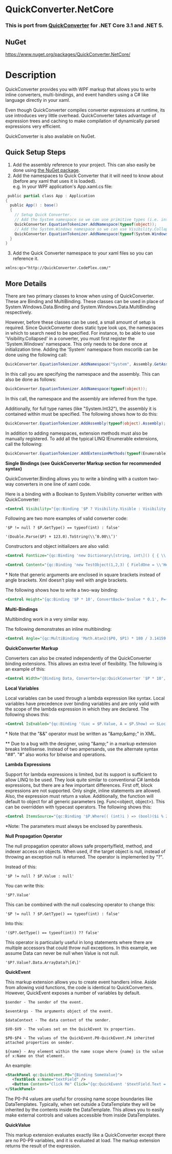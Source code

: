 # QuickConverter.NetCore
### This is port from [QuickConverter](https://github.com/JohannesMoersch/QuickConverter) for .NET Core 3.1 and .NET 5.

## NuGet
https://www.nuget.org/packages/QuickConverter.NetCore/

# Description
QuickConverter provides you with WPF markup that allows you to write inline converters, multi-bindings, and event handlers using a C# like language directly in your xaml.

Even though QuickConverter compiles converter expressions at runtime, its use introduces very little overhead. QuickConverter takes advantage of expression trees and caching to make compilation of dynamically parsed expressions very efficient. 

QuickConverter is also available on NuGet.

Quick Setup Steps
-----------------

1.  Add the assembly reference to your project. This can also easily be done using [the NuGet package](http://www.nuget.org/packages/QuickConverter/).
2.  Add the namespaces to Quick Converter that it will need to know about (before any xaml that uses it is loaded).  
    e.g. In your WPF application's App.xaml.cs file:  
    
```csharp
 public partial class App : Application
{
  public App() : base()
  {
    // Setup Quick Converter.
    // Add the System namespace so we can use primitive types (i.e. int, etc.).
    QuickConverter.EquationTokenizer.AddNamespace(typeof(object));
    // Add the System.Windows namespace so we can use Visibility.Collapsed, etc.
    QuickConverter.EquationTokenizer.AddNamespace(typeof(System.Windows.Visibility));
  }
}
```  

3.  Add the Quick Converter namespace to your xaml files so you can reference it.  

```
xmlns:qc="http://QuickConverter.CodePlex.com/"
```
    

More Details
------------

There are two primary classes to know when using of QuickConverter. These are Binding and MultiBinding. These classes can be used in place of System.Windows.Data.Binding and System.Windows.Data.MultiBinding respectively.

However, before these classes can be used, a small amount of setup is required. Since QuickConverter does static type look ups, the namespaces in which to search need to be specified. For instance, to be able to use 'Visibility.Collapsed' in a converter, you must first register the 'System.Windows' namespace. This only needs to be done once at initialization time. Adding the 'System' namespace from mscorlib can be done using the following call:

```csharp
QuickConverter.EquationTokenizer.AddNamespace("System", Assembly.GetAssembly(typeof(object)));
```

In this call you are specifying the namespace and the assembly. This can also be done as follows:

```csharp
QuickConverter.EquationTokenizer.AddNamespace(typeof(object));
```

In this call, the namespace and the assembly are inferred from the type.

Additionally, for full type names (like "System.Int32"), the assembly it is contained within must be specified. The following shows how to do this:

```csharp
QuickConverter.EquationTokenizer.AddAssembly(typeof(object).Assembly);
```

In addition to adding namespaces, extension methods must also be manually registered. To add all the typical LINQ IEnumerable extensions, call the following:

```csharp
QuickConverter.EquationTokenizer.AddExtensionMethods(typeof(Enumerable));
```

**Single Bindings (see QuickConverter Markup section for recommended syntax)**

QuickConverter.Binding allows you to write a binding with a custom two-way converters in one line of xaml code.

Here is a binding with a Boolean to System.Visibility converter written with QuickConverter:

```xml
<Control Visibility="{qc:Binding '$P ? Visibility.Visible : Visibility.Collapsed', P={Binding ShowElement}}" />
```

Following are two more examples of valid converter code:

```
'$P != null ? $P.GetType() == typeof(int) : false'
```

```
'(Double.Parse($P) + 123.0).ToString(\\’0.00\\’)'
```

Constructors and object initializers are also valid:

```xml
<Control FontSize="{qc:Binding 'new Dictionary\[string, int\]() { { \\'Sml\\', 16 }, { \\'Lrg\\', 32 } }\[$P\]', P={Binding TestIndex}}" />
```

```xml
<Control Content="{qc:Binding 'new TestObject(1,2,3) { FieldOne = \\'Hello\\', FieldTwo = \\'World\\' }}" />
```

\* Note that generic arguments are enclosed in square brackets instead of angle brackets. Xml doesn't play well with angle brackets.

The following shows how to write a two-way binding:

```xml
<Control Height="{qc:Binding '$P * 10', ConvertBack='$value * 0.1', P={Binding TestWidth, Mode=TwoWay}}" />
```

**Multi-Bindings**

Multibinding work in a very similar way.

The following demonstrates an inline multibinding:

```xml
<Control Angle="{qc:MultiBinding 'Math.Atan2($P0, $P1) * 180 / 3.14159', P0={Binding ActualHeight, ElementName=rootElement}, P1={Binding ActualWidth, ElementName=rootElement}}" />
```

**QuickConverter Markup**

Converters can also be created independently of the QuickConverter binding extensions. This allows an extra level of flexibility. The following is an example of this:

```xml
<Control Width="{Binding Data, Converter={qc:QuickConverter '$P * 10', ConvertBack='$value * 0.1'}}" />
```

**Local Variables**

Local variables can be used through a lambda expression like syntax. Local variables have precedence over binding variables and are only valid with the scope of the lambda expression in which they are declared. The following shows this:

```xml
<Control IsEnabled="{qc:Binding '(Loc = $P.Value, A = $P.Show) => $Loc != null ## $A', P={Binding Obj}}" />
```

\* Note that the "&&" operator must be written as "&amp;amp;&amp;amp;" in XML.

\*\* Due to a bug with the designer, using "&amp;amp;" in a markup extension breaks Intellisense. Instead of two ampersands, use the alternate syntax "##". "#" also works for bitwise and operations.

**Lambda Expressions**

Support for lambda expressions is limited, but its support is sufficient to allow LINQ to be used. They look quite similar to conventional C# lambda expressions, but there are a few important differences. First off, block expressions are not supported. Only single, inline statements are allowed. Also, the expression must return a value. Additionally, the function will default to object for all generic parameters (eg. Func<object, object>). This can be overridden with typecast operators. The following shows this:

```xml
<Control ItemsSource="{qc:Binding '$P.Where(( (int)i ) => (bool)($i % 2 == 0))', P={Binding Source}}" />
```

*Note: The parameters must always be enclosed by parenthesis.

**Null Propagation Operator**

The null propagation operator allows safe property/field, method, and indexer access on objects. When used, if the target object is null, instead of throwing an exception null is returned. The operator is implemented by "?". 

Instead of this:

```
'$P != null ? $P.Value : null'
```

You can write this:

```
'$P?.Value'
```

This can be combined with the null coalescing operator to change this:

```
'$P != null ? $P.GetType() == typeof(int) : false'
```

Into this:

```
'($P?.GetType() == typeof(int)) ?? false'
```

This operator is particularly useful in long statements where there are multiple accessors that could throw null exceptions. In this example, we assume Data can never be null when Value is not null.

```
'$P?.Value?.Data.ArrayData?\[4\]'
```

**QuickEvent**

This markup extension allows you to create event handlers inline. Aside from allowing void functions, the code is identical to QuickConverters. However, QuickEvent exposes a number of variables by default.

```
$sender - The sender of the event.

$eventArgs - The arguments object of the event.

$dataContext - The data context of the sender.

$V0-$V9 - The values set on the QuickEvent Vx properties.

$P0-$P4 - The values of the QuickEvent.P0-QuickEvent.P4 inherited attached properties on sender.

${name} - Any element within the name scope where {name} is the value of x:Name on that element.
```

An example:

```xml
<StackPanel qc:QuickEvent.P0="{Binding SomeValue}">
   <TextBlock x:Name="textField" />
   <Button Content="Click Me" Click="{qc:QuickEvent '$textField.Text = $dataContext.Transform($P0.Value)'}" />
</StackPanel>
```

The P0-P4 values are useful for crossing name scope boundaries like DataTemplates. Typically, when set outside a DataTemplate they will be inherited by the contents inside the DataTemplate. This allows you to easily make external controls and values accessible from inside DataTemplates.

**QuickValue**

This markup extension evaluates exactly like a QuickConverter except there are no P0-P9 variables, and it is evaluated at load. The markup extension returns the result of the expression.
